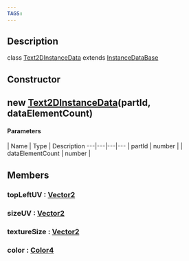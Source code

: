 ```yaml
---
TAGS:
---
```

## Description

class [Text2DInstanceData](/classes/2.4/Text2DInstanceData) extends [InstanceDataBase](/classes/2.4/InstanceDataBase)



## Constructor

## new [Text2DInstanceData](/classes/2.4/Text2DInstanceData)(partId, dataElementCount)



#### Parameters
 | Name | Type | Description
---|---|---|---
 | partId | number | 
 | dataElementCount | number | 
## Members

### topLeftUV : [Vector2](/classes/2.4/Vector2)



### sizeUV : [Vector2](/classes/2.4/Vector2)



### textureSize : [Vector2](/classes/2.4/Vector2)



### color : [Color4](/classes/2.4/Color4)



